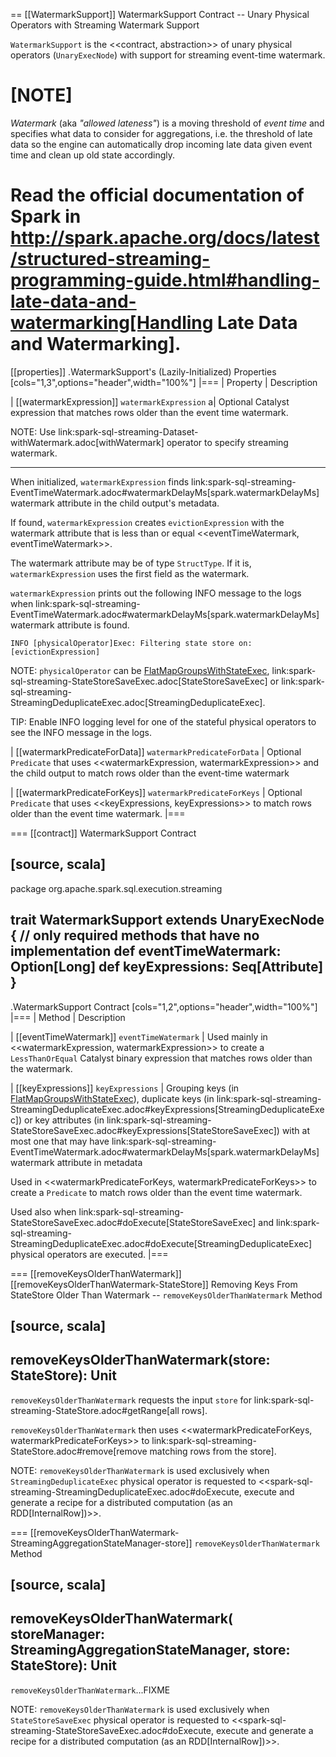 == [[WatermarkSupport]] WatermarkSupport Contract -- Unary Physical Operators with Streaming Watermark Support

`WatermarkSupport` is the <<contract, abstraction>> of unary physical operators (`UnaryExecNode`) with support for streaming event-time watermark.

[NOTE]
====
*Watermark* (aka *"allowed lateness"*) is a moving threshold of *event time* and specifies what data to consider for aggregations, i.e. the threshold of late data so the engine can automatically drop incoming late data given event time and clean up old state accordingly.

Read the official documentation of Spark in http://spark.apache.org/docs/latest/structured-streaming-programming-guide.html#handling-late-data-and-watermarking[Handling Late Data and Watermarking].
====

[[properties]]
.WatermarkSupport's (Lazily-Initialized) Properties
[cols="1,3",options="header",width="100%"]
|===
| Property
| Description

| [[watermarkExpression]] `watermarkExpression`
a| Optional Catalyst expression that matches rows older than the event time watermark.

NOTE: Use link:spark-sql-streaming-Dataset-withWatermark.adoc[withWatermark] operator to specify streaming watermark.

---

When initialized, `watermarkExpression` finds link:spark-sql-streaming-EventTimeWatermark.adoc#watermarkDelayMs[spark.watermarkDelayMs] watermark attribute in the child output's metadata.

If found, `watermarkExpression` creates `evictionExpression` with the watermark attribute that is less than or equal <<eventTimeWatermark, eventTimeWatermark>>.

The watermark attribute may be of type `StructType`. If it is, `watermarkExpression` uses the first field as the watermark.

`watermarkExpression` prints out the following INFO message to the logs when link:spark-sql-streaming-EventTimeWatermark.adoc#watermarkDelayMs[spark.watermarkDelayMs] watermark attribute is found.

```text
INFO [physicalOperator]Exec: Filtering state store on: [evictionExpression]
```

NOTE: `physicalOperator` can be [FlatMapGroupsWithStateExec](physical-operators/FlatMapGroupsWithStateExec.md), link:spark-sql-streaming-StateStoreSaveExec.adoc[StateStoreSaveExec] or link:spark-sql-streaming-StreamingDeduplicateExec.adoc[StreamingDeduplicateExec].

TIP: Enable INFO logging level for one of the stateful physical operators to see the INFO message in the logs.

| [[watermarkPredicateForData]] `watermarkPredicateForData`
| Optional `Predicate` that uses <<watermarkExpression, watermarkExpression>> and the child output to match rows older than the event-time watermark

| [[watermarkPredicateForKeys]] `watermarkPredicateForKeys`
| Optional `Predicate` that uses <<keyExpressions, keyExpressions>> to match rows older than the event time watermark.
|===

=== [[contract]] WatermarkSupport Contract

[source, scala]
----
package org.apache.spark.sql.execution.streaming

trait WatermarkSupport extends UnaryExecNode {
  // only required methods that have no implementation
  def eventTimeWatermark: Option[Long]
  def keyExpressions: Seq[Attribute]
}
----

.WatermarkSupport Contract
[cols="1,2",options="header",width="100%"]
|===
| Method
| Description

| [[eventTimeWatermark]] `eventTimeWatermark`
| Used mainly in <<watermarkExpression, watermarkExpression>> to create a `LessThanOrEqual` Catalyst binary expression that matches rows older than the watermark.

| [[keyExpressions]] `keyExpressions`
| Grouping keys (in [FlatMapGroupsWithStateExec](physical-operators/FlatMapGroupsWithStateExec.md#keyExpressions)), duplicate keys (in link:spark-sql-streaming-StreamingDeduplicateExec.adoc#keyExpressions[StreamingDeduplicateExec]) or key attributes (in link:spark-sql-streaming-StateStoreSaveExec.adoc#keyExpressions[StateStoreSaveExec]) with at most one that may have link:spark-sql-streaming-EventTimeWatermark.adoc#watermarkDelayMs[spark.watermarkDelayMs] watermark attribute in metadata

Used in <<watermarkPredicateForKeys, watermarkPredicateForKeys>> to create a `Predicate` to match rows older than the event time watermark.

Used also when link:spark-sql-streaming-StateStoreSaveExec.adoc#doExecute[StateStoreSaveExec] and link:spark-sql-streaming-StreamingDeduplicateExec.adoc#doExecute[StreamingDeduplicateExec] physical operators are executed.
|===

=== [[removeKeysOlderThanWatermark]][[removeKeysOlderThanWatermark-StateStore]] Removing Keys From StateStore Older Than Watermark -- `removeKeysOlderThanWatermark` Method

[source, scala]
----
removeKeysOlderThanWatermark(store: StateStore): Unit
----

`removeKeysOlderThanWatermark` requests the input `store` for link:spark-sql-streaming-StateStore.adoc#getRange[all rows].

`removeKeysOlderThanWatermark` then uses <<watermarkPredicateForKeys, watermarkPredicateForKeys>> to link:spark-sql-streaming-StateStore.adoc#remove[remove matching rows from the store].

NOTE: `removeKeysOlderThanWatermark` is used exclusively when `StreamingDeduplicateExec` physical operator is requested to <<spark-sql-streaming-StreamingDeduplicateExec.adoc#doExecute, execute and generate a recipe for a distributed computation (as an RDD[InternalRow])>>.

=== [[removeKeysOlderThanWatermark-StreamingAggregationStateManager-store]] `removeKeysOlderThanWatermark` Method

[source, scala]
----
removeKeysOlderThanWatermark(
  storeManager: StreamingAggregationStateManager,
  store: StateStore): Unit
----

`removeKeysOlderThanWatermark`...FIXME

NOTE: `removeKeysOlderThanWatermark` is used exclusively when `StateStoreSaveExec` physical operator is requested to <<spark-sql-streaming-StateStoreSaveExec.adoc#doExecute, execute and generate a recipe for a distributed computation (as an RDD[InternalRow])>>.
